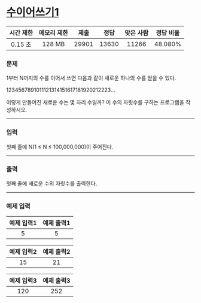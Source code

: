 # [수이어쓰기1](https://www.acmicpc.net/problem/1748)

<div align = center>

| 시간 제한 | 메모리 제한 | 제출  | 정답  | 맞은 사람 | 정답 비율 |
| :-------: | :---------: | :---: | :---: | :-------: | :-------: |
|  0.15 초  |   128 MB    | 29901 | 13630 |   11266   |  48.080%  |

</div>

### 문제

1부터 N까지의 수를 이어서 쓰면 다음과 같이 새로운 하나의 수를 얻을 수 있다.

1234567891011121314151617181920212223...

이렇게 만들어진 새로운 수는 몇 자리 수일까? 이 수의 자릿수를 구하는 프로그램을 작성하시오.

---

### 입력

첫째 줄에 N(1 ≤ N ≤ 100,000,000)이 주어진다.

---

### 출력

첫째 줄에 새로운 수의 자릿수를 출력한다.

---

### 예제 입력

| 예제 입력1 | 예제 출력1 |
| :--------: | :--------: |
|     5      |     5      |

| 예제 입력2 | 예제 출력2 |
| :--------: | :--------: |
|     15     |     21     |

| 예제 입력3 | 예제 출력3 |
| :--------: | :--------: |
|    120     |    252     |
